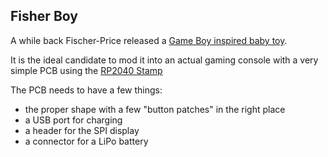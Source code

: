## Fisher Boy ##

A while back Fischer-Price released a [Game Boy inspired baby toy](https://shopping.mattel.com/en-gb/products/laugh-and-learn-lil-gamer-hbc89-en-gb). 

It is the ideal candidate to mod it into an actual gaming console with a very simple PCB using the [RP2040 Stamp](https://shop.pimoroni.com/products/rp2040-stamp?variant=39567567028307)

The PCB needs to have a few things:

- the proper shape with a few "button patches" in the right place
- a USB port for charging
- a header for the SPI display 
- a connector for a LiPo battery
